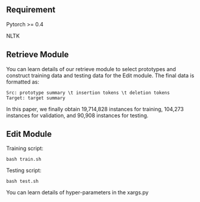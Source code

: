 ## Requirement
Pytorch >= 0.4

NLTK

## Retrieve Module

You can learn details of our retrieve module to select prototypes and construct training data and testing data for the Edit module. The final data is formatted as:
```
Src: prototype summary \t insertion tokens \t deletion tokens
Target: target summary
```
In this paper, we finally obtain 19,714,828 instances for training, 104,273 instances for validation, and 90,908 instances for testing.

## Edit Module
Training script:
```
bash train.sh
```
Testing script:
```
bash test.sh
```
You can learn details of hyper-parameters in the xargs.py


